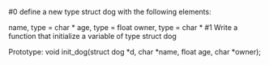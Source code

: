 #0 define a new type struct dog with the following elements:

name, type = char *
age, type = float
owner, type = char *
#1 Write a function that initialize a variable of type struct dog

Prototype: void init_dog(struct dog *d, char *name, float age, char *owner);
